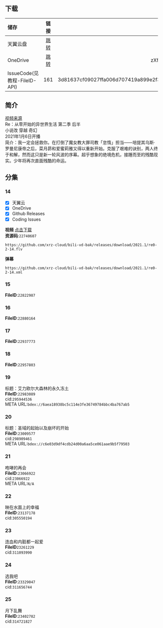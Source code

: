 ## 下载

储存 | 链接 | 密码
:----------- | :-----------: | -----------:
 天翼云盘        |     [跳转](https://cloud.189.cn/t/FVnyiefmuyYj)    |       0kfs
 OneDrive | [跳转](https://xrzcloud-my.sharepoint.com/:f:/g/personal/xrz_xrzyun_ml/EpsO4WLksrlGh0gKfM7KAgYBKpPPX97eQ5zjttvd7XAS4A?e=bWLb5w) | zXf^C9VF
 IssueCode(见 教程-FileID-API) | 161 | 3d81637cf09027ffa006d707419a899e2f3f4cca

## 简介
[视频来源](https://www.bilibili.com/bangumi/media/md28232073)  
Re：从零开始的异世界生活 第二季 后半  
小说改 穿越 奇幻  
2021年1月6日开播  
简介：我一定会拯救你。在打倒了魔女教大罪司教「怠惰」担当——培提其乌斯·罗曼尼康帝之后，菜月昴和爱蜜莉雅又得以重新开始。克服了艰难的诀别，两人终于和解，然而这只是新一轮风波的序幕。超乎想象的绝境危机，接踵而至的残酷现实。少年将再次直面残酷的命运。  
## 分集
### 14
- [x] 天翼云
- [x] OneDrive
- [x] Github Releases
- [x] Coding Issues

**视频**   [点击下载](https://github.com/xrz-cloud/bili-vd-bak/releases/download/2021.1/re0-2-14.flv)  
**资源码**:`22740607`  
```
https://github.com/xrz-cloud/bili-vd-bak/releases/download/2021.1/re0-2-14.flv
```
**弹幕**
```
https://github.com/xrz-cloud/bili-vd-bak/releases/download/2021.1/re0-2-14.xml
```
### 15
**FileID**:`22822987`
### 16
**FileID**:`22880164`
### 17
**FileID**:`22937773`
### 18
**FileID**:`22957803`
### 19
标题：艾力欧尔大森林的永久冻土  
**FileID**:`22983089`  
cid:`295944536`  
META URL:`bdex://6aea18938bc5c114e3fe36749784bbc4ba767ab5`  
### 20
标题：圣域的起始以及崩坏的开始  
**FileID**:`23009577`  
cid:`298909461`  
META URL:`bdex://c6e03d9df4cdb24d00a6aa5ce061aae9b5f79503`  
### 21
咆哮的再会  
**FileID**:`23066922`  
cid:`23066922`  
META URL:`N/A`  
### 22
映在水面上的幸福  
**FileID**:`23137178`  
cid:`305550194`  
### 23
连血和内脏都一起爱  
**FileID**`23261229`  
cid:`311093990`  
### 24
选我吧  
**FileID**:`23329047`  
cid:`311656744`  
### 25
月下乱舞  
**FileID**:`23402782`  
cid:`314721827`  